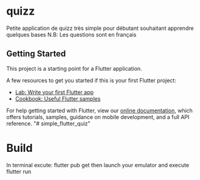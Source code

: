 # quizz

Petite application de quizz très simple pour débutant souhaitant apprendre quelques bases
N.B: Les questions sont en français

## Getting Started

This project is a starting point for a Flutter application.

A few resources to get you started if this is your first Flutter project:

- [Lab: Write your first Flutter app](https://flutter.dev/docs/get-started/codelab)
- [Cookbook: Useful Flutter samples](https://flutter.dev/docs/cookbook)

For help getting started with Flutter, view our 
[online documentation](https://flutter.dev/docs), which offers tutorials, 
samples, guidance on mobile development, and a full API reference.
"# simple_flutter_quiz" 

# Build
 In terminal excute: flutter pub get then launch your emulator and execute flutter run
